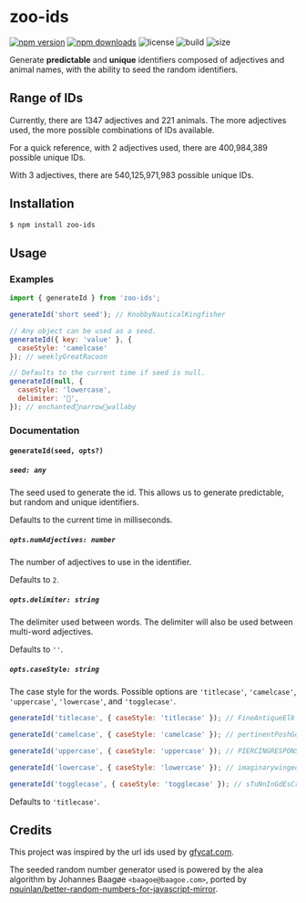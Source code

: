 # zoo-ids
[![npm version](http://img.shields.io/npm/v/zoo-ids.svg)](https://www.npmjs.com/package/zoo-ids)
[![npm downloads](https://img.shields.io/npm/dm/zoo-ids.svg)](https://www.npmjs.com/package/zoo-ids)
![license](https://img.shields.io/npm/l/zoo-ids)
![build](https://img.shields.io/github/workflow/status/bryanmylee/zoo-ids/publish)
![size](https://img.shields.io/bundlephobia/min/zoo-ids)

Generate **predictable** and **unique** identifiers composed of adjectives and animal names, with the ability to seed the random identifiers.

## Range of IDs

Currently, there are 1347 adjectives and 221 animals. The more adjectives used, the more possible combinations of IDs available.

For a quick reference, with 2 adjectives used, there are 400,984,389 possible unique IDs.

With 3 adjectives, there are 540,125,971,983 possible unique IDs.

## Installation

```bash
$ npm install zoo-ids
```

## Usage

### Examples

```js
import { generateId } from 'zoo-ids';

generateId('short seed'); // KnobbyNauticalKingfisher

// Any object can be used as a seed.
generateId({ key: 'value' }, {
  caseStyle: 'camelcase'
}); // weeklyGreatRacoon

// Defaults to the current time if seed is null.
generateId(null, {
  caseStyle: 'lowercase',
  delimiter: '🍓',
}); // enchanted🍓narrow🍓wallaby
```

### Documentation

#### `generateId(seed, opts?)`

##### `seed: any`

The seed used to generate the id. This allows us to generate predictable, but
random and unique identifiers.

Defaults to the current time in milliseconds.

##### `opts.numAdjectives: number`

The number of adjectives to use in the identifier.

Defaults to `2`.

##### `opts.delimiter: string`

The delimiter used between words. The delimiter will also be used between
multi-word adjectives.

Defaults to `''`.

##### `opts.caseStyle: string`

The case style for the words. Possible options are `'titlecase'`, `'camelcase'`, `'uppercase'`, `'lowercase'`, and `'togglecase'`.

```js
generateId('titlecase', { caseStyle: 'titlecase' }); // FineAntiqueElk

generateId('camelcase', { caseStyle: 'camelcase' }); // pertinentPoshGoldfinch

generateId('uppercase', { caseStyle: 'uppercase' }); // PIERCINGRESPONSIBLECAMEL

generateId('lowercase', { caseStyle: 'lowercase' }); // imaginarywingedsalamander

generateId('togglecase', { caseStyle: 'togglecase' }); // sTuNnInGdEsCrIpTiVepEaFoWl
```

Defaults to `'titlecase'`.

## Credits

This project was inspired by the url ids used by [gfycat.com](https://gfycat.com).

The seeded random number generator used is powered by the alea algorithm by
Johannes Baagøe `<baagoe@baagoe.com>`, ported by [nquinlan/better-random-numbers-for-javascript-mirror](https://github.com/nquinlan/better-random-numbers-for-javascript-mirror/blob/master/support/js/Alea.js).
